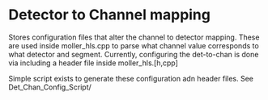 # Detector to Channel mapping
Stores configuration files that alter the channel to detector mapping. These are used inside moller_hls.cpp to parse what channel value corresponds to what detector and segment. Currently, configuring the det-to-chan is done via including a header file inside moller_hls.[h,cpp]

Simple script exists to generate these configuration adn header files. See Det_Chan_Config_Script/